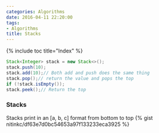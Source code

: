 ```yaml
---
categories: Algorithms
date: 2016-04-11 22:20:00
tags:
- Algorithms
title: Stacks
---
```


{% include toc title="Index" %}

```java
Stack<Integer> stack = new Stack<>();
stack.push(10);
stack.add(10);// Both add and push does the same thing
stack.pop();// return the value and pops the top
if (!stack.isEmpty());
stack.peek();// Return the top
```

### Stacks

Stacks print in an [a, b, c] format from bottom to top
{% gist nitinkc/df63e7d0bc54653a97f133233eca3925 %}